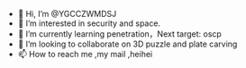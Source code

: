 - 👋 Hi, I’m @YGCCZWMDSJ
- 👀 I’m interested in security and space.
- 🌱 I’m currently learning penetration，Next target: oscp
- 💞️ I’m looking to collaborate on 3D puzzle and plate carving
- 📫 How to reach me ,my mail ,heihei 

<!---
YGCCZWMDSJ/YGCCZWMDSJ is a ✨ special ✨ repository because its `README.md` (this file) appears on your GitHub profile.
You can click the Preview link to take a look at your changes.
--->
